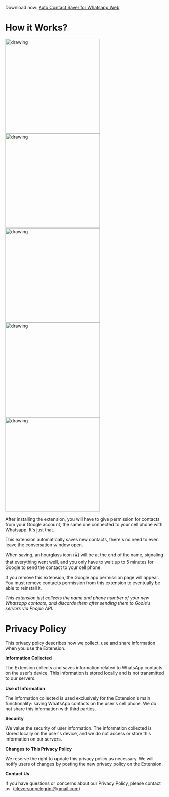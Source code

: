 Download now: [Auto Contact Saver for Whatsapp Web](https://chromewebstore.google.com/detail/auto-contact-saver-for-wh/nloadjiefippecgegockfpioobngphnb)

# How it Works?
<img src="https://github.com/opsJson/Auto-Contact-Saver/assets/54485405/ba3e39b2-41e1-4d8d-b3d3-9301262c9120" alt="drawing" width="300"/>
<img src="https://github.com/opsJson/Auto-Contact-Saver/assets/54485405/dbbea60c-836a-4873-b2a2-5d42f70535c3" alt="drawing" width="300"/>
<img src="https://github.com/opsJson/Auto-Contact-Saver/assets/54485405/3d9b75dd-92b9-43dc-b158-e2b4fdb6441c" alt="drawing" width="300"/>
<img src="https://github.com/opsJson/Auto-Contact-Saver/assets/54485405/1baea9f3-9091-4e88-b9fc-88bf8517273e" alt="drawing" width="300"/>
<img src="https://github.com/opsJson/Auto-Contact-Saver/assets/54485405/e9b0cbbb-8519-4824-9fa7-a76062963838" alt="drawing" width="300"/>

After installing the extension, you will have to give permission for contacts from your Google account, the same one connected to your cell phone with Whatsapp. It's just that.

This extension automatically saves new contacts, there's no need to even leave the conversation window open.

When saving, an hourglass icon (⌛) will be at the end of the name, signaling that everything went well, and you only have to wait up to 5 minutes for Google to send the contact to your cell phone.

If you remove this extension, the Google app permission page will appear. You must remove contacts permission from this extension to eventually be able to reinstall it.

*This extension just collects the name and phone number of your new Whatsapp contacts, and discards them after sending them to Goole's servers via People API.*

# Privacy Policy
This privacy policy describes how we collect, use and share information when you use the Extension.

**Information Collected**

The Extension collects and saves information related to WhatsApp contacts on the user's device. This information is stored locally and is not transmitted to our servers.

**Use of Information**

The information collected is used exclusively for the Extension's main functionality: saving WhatsApp contacts on the user's cell phone. We do not share this information with third parties.

**Security**

We value the security of user information. The information collected is stored locally on the user's device, and we do not access or store this information on our servers.

**Changes to This Privacy Policy**

We reserve the right to update this privacy policy as necessary. We will notify users of changes by posting the new privacy policy on the Extension.

**Contact Us**

If you have questions or concerns about our Privacy Policy, please contact us. (cleversonpelegrini@gmail.com)
